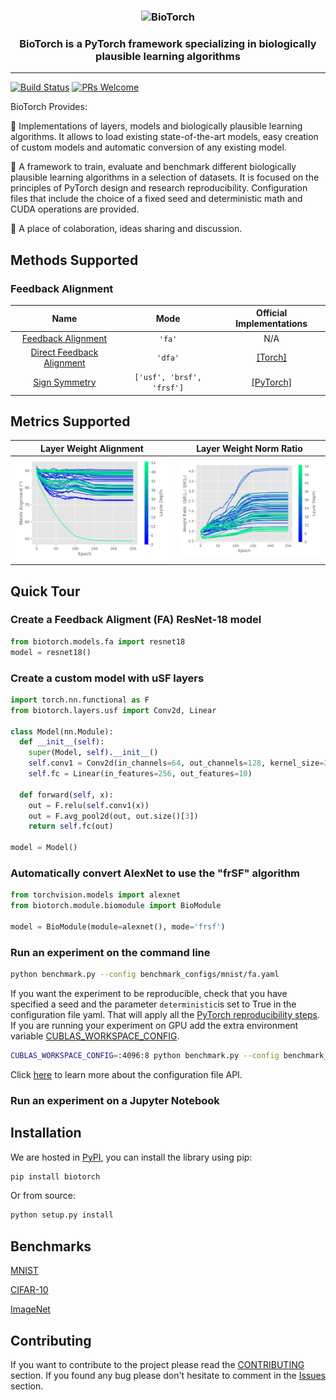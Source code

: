 <h3 align="center">
    <img width="580" alt="BioTorch" src="https://user-images.githubusercontent.com/17982112/121555300-2e01ee80-ca13-11eb-878d-a0f7e8b20401.png">
</h3>

<h3 align="center">
    <p>BioTorch is a PyTorch framework specializing in biologically plausible learning algorithms</p>
</h3>

---
[![Build Status](https://app.travis-ci.com/jsalbert/biotorch.svg?token=961VyHzz93LuqWShsXDX&branch=main)](https://app.travis-ci.com/jsalbert/biotorch)
[![PRs Welcome](https://img.shields.io/badge/PRs-welcome-brightgreen.svg?style=flat-square)](http://makeapullrequest.com)


BioTorch Provides:

🧠 Implementations of layers, models and biologically plausible learning algorithms. It allows to load existing state-of-the-art models, easy creation of custom models and automatic conversion of any existing model.

🧠 A framework to train, evaluate and benchmark different biologically plausible learning algorithms in a selection of datasets. It is focused on the principles of PyTorch design and research reproducibility. Configuration files that include the choice of a fixed seed and deterministic math and CUDA operations are provided. 

🧠 A place of colaboration, ideas sharing and discussion.  

## Methods Supported

### Feedback Alignment 

| Name  | Mode | Official Implementations|
| :---:         |     :---:      | :---:      |
| [Feedback Alignment](https://arxiv.org/abs/1411.0247)    | `'fa'`     | N/A |
| [Direct Feedback Alignment](https://arxiv.org/abs/1609.01596)    |   `'dfa'`     |[[Torch]](https://github.com/anokland/dfa-torch) |
| [Sign Symmetry](https://arxiv.org/pdf/1510.05067.pdf) | `['usf', 'brsf', 'frsf']`  | [[PyTorch]](https://github.com/willwx/sign-symmetry)|

## Metrics Supported

Layer Weight Alignment            |  Layer Weight Norm Ratio
:-------------------------:|:-------------------------:
![](https://github.com/jsalbert/biotorch/blob/main/figures/fa_angles_resnet_56_adam.png)  |  ![](https://github.com/jsalbert/biotorch/blob/main/figures/fa_weights_resnet_56_adam.png)


## Quick Tour

### Create a Feedback Aligment (FA) ResNet-18 model

```python
from biotorch.models.fa import resnet18
model = resnet18()
```

### Create a custom model with uSF layers

```python
import torch.nn.functional as F
from biotorch.layers.usf import Conv2d, Linear

class Model(nn.Module):
  def __init__(self):
    super(Model, self).__init__()
    self.conv1 = Conv2d(in_channels=64, out_channels=128, kernel_size=3)
    self.fc = Linear(in_features=256, out_features=10)

  def forward(self, x):
    out = F.relu(self.conv1(x))
    out = F.avg_pool2d(out, out.size()[3])
    return self.fc(out)
    
model = Model()
```

### Automatically convert AlexNet to use the "frSF" algorithm

```python
from torchvision.models import alexnet
from biotorch.module.biomodule import BioModule

model = BioModule(module=alexnet(), mode='frsf')
```

### Run an experiment on the command line

```bash
python benchmark.py --config benchmark_configs/mnist/fa.yaml
```

If you want the experiment to be reproducible, check that you have specified a seed and the parameter `deterministic`is set to True in the configuration file yaml. That will apply all the [PyTorch reproducibility steps](https://pytorch.org/docs/stable/notes/randomness.html). 
If you are running your experiment on GPU add the extra environment variable [CUBLAS_WORKSPACE_CONFIG](https://docs.nvidia.com/cuda/cublas/index.html#cublasApi_reproducibility).

```bash
CUBLAS_WORKSPACE_CONFIG=:4096:8 python benchmark.py --config benchmark_configs/mnist/fa.yaml
```

Click [here](https://github.com/jsalbert/biotorch/blob/main/configuration_file.md) to learn more about the configuration file API. 


### Run an experiment on a Jupyter Notebook





## Installation

We are hosted in [PyPI](https://pypi.org/), you can install the library using pip:

```bash
pip install biotorch
```

Or from source:

```bash
python setup.py install
```


## Benchmarks

[MNIST](https://github.com/jsalbert/biotorch/blob/main/Benchmarks.md#mnist--fashion-mnist)

[CIFAR-10](https://github.com/jsalbert/biotorch/blob/main/Benchmarks.md#cifar-10)

[ImageNet](https://github.com/jsalbert/biotorch/blob/main/Benchmarks.md#cifar-10)

## Contributing

If you want to contribute to the project please read the [CONTRIBUTING](https://github.com/jsalbert/biotorch/blob/main/CONTRIBUTING.md) section. If you found any bug please don't hesitate to comment in the [Issues](https://github.com/jsalbert/biotorch/issues) section.

